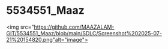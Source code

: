 # 5534551_Maaz
<img src="https://github.com/MAAZALAM-GIT/5534551_Maaz/blob/main/SDLC/Screenshot%202025-07-21%20154820.png"alt="image">

